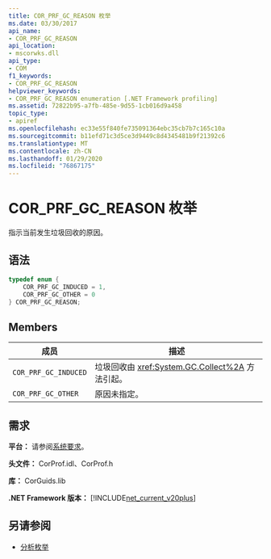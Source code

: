 ```yaml
---
title: COR_PRF_GC_REASON 枚举
ms.date: 03/30/2017
api_name:
- COR_PRF_GC_REASON
api_location:
- mscorwks.dll
api_type:
- COM
f1_keywords:
- COR_PRF_GC_REASON
helpviewer_keywords:
- COR_PRF_GC_REASON enumeration [.NET Framework profiling]
ms.assetid: 72822b95-a7fb-485e-9d55-1cb016d9a458
topic_type:
- apiref
ms.openlocfilehash: ec33e55f840fe735091364ebc35cb7b7c165c10a
ms.sourcegitcommit: b11efd71c3d5ce3d9449c8d4345481b9f21392c6
ms.translationtype: MT
ms.contentlocale: zh-CN
ms.lasthandoff: 01/29/2020
ms.locfileid: "76867175"
---
```

# <a name="cor_prf_gc_reason-enumeration"></a>COR_PRF_GC_REASON 枚举
指示当前发生垃圾回收的原因。  
  
## <a name="syntax"></a>语法  
  
```cpp  
typedef enum {  
    COR_PRF_GC_INDUCED = 1,  
    COR_PRF_GC_OTHER = 0  
} COR_PRF_GC_REASON;  
```  
  
## <a name="members"></a>Members  
  
|成员|描述|  
|------------|-----------------|  
|`COR_PRF_GC_INDUCED`|垃圾回收由 <xref:System.GC.Collect%2A> 方法引起。|  
|`COR_PRF_GC_OTHER`|原因未指定。|  
  
## <a name="requirements"></a>需求  
 **平台：** 请参阅[系统要求](../../../../docs/framework/get-started/system-requirements.md)。  
  
 **头文件：** CorProf.idl、CorProf.h  
  
 **库：** CorGuids.lib  
  
 **.NET Framework 版本：** [!INCLUDE[net_current_v20plus](../../../../includes/net-current-v20plus-md.md)]  
  
## <a name="see-also"></a>另请参阅

- [分析枚举](profiling-enumerations.md)
